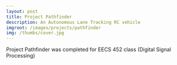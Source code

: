 ```yaml
---
layout: post
title: Project Pathfinder
description: An Autonomous Lane Tracking RC vehicle
imgroot: /images/projects/pathfinder
img: /thumbs/cover.jpg
---
```


Project Pathfinder was completed for EECS 452 class (Digital Signal Processing)



